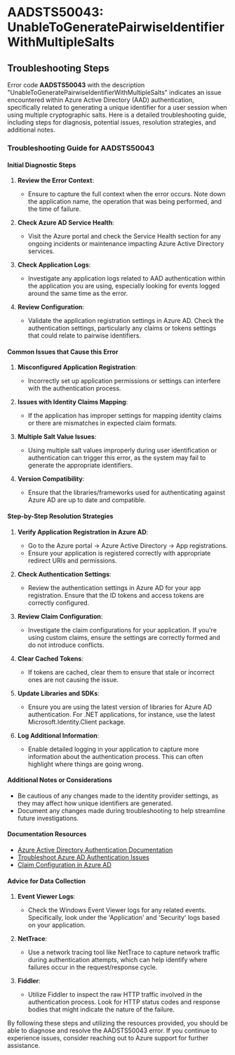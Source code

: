 # AADSTS50043: UnableToGeneratePairwiseIdentifierWithMultipleSalts


## Troubleshooting Steps
Error code **AADSTS50043** with the description "UnableToGeneratePairwiseIdentifierWithMultipleSalts" indicates an issue encountered within Azure Active Directory (AAD) authentication, specifically related to generating a unique identifier for a user session when using multiple cryptographic salts. Here is a detailed troubleshooting guide, including steps for diagnosis, potential issues, resolution strategies, and additional notes.

### Troubleshooting Guide for AADSTS50043

#### Initial Diagnostic Steps
1. **Review the Error Context**:
   - Ensure to capture the full context when the error occurs. Note down the application name, the operation that was being performed, and the time of failure.

2. **Check Azure AD Service Health**:
   - Visit the Azure portal and check the Service Health section for any ongoing incidents or maintenance impacting Azure Active Directory services.

3. **Check Application Logs**:
   - Investigate any application logs related to AAD authentication within the application you are using, especially looking for events logged around the same time as the error.

4. **Review Configuration**:
   - Validate the application registration settings in Azure AD. Check the authentication settings, particularly any claims or tokens settings that could relate to pairwise identifiers.

#### Common Issues that Cause this Error
1. **Misconfigured Application Registration**:
   - Incorrectly set up application permissions or settings can interfere with the authentication process.

2. **Issues with Identity Claims Mapping**:
   - If the application has improper settings for mapping identity claims or there are mismatches in expected claim formats.

3. **Multiple Salt Value Issues**:
   - Using multiple salt values improperly during user identification or authentication can trigger this error, as the system may fail to generate the appropriate identifiers.

4. **Version Compatibility**:
   - Ensure that the libraries/frameworks used for authenticating against Azure AD are up to date and compatible.

#### Step-by-Step Resolution Strategies
1. **Verify Application Registration in Azure AD**:
   - Go to the Azure portal -> Azure Active Directory -> App registrations.
   - Ensure your application is registered correctly with appropriate redirect URIs and permissions.

2. **Check Authentication Settings**:
   - Review the authentication settings in Azure AD for your app registration. Ensure that the ID tokens and access tokens are correctly configured.

3. **Review Claim Configuration**:
   - Investigate the claim configurations for your application. If you're using custom claims, ensure the settings are correctly formed and do not introduce conflicts.

4. **Clear Cached Tokens**:
   - If tokens are cached, clear them to ensure that stale or incorrect ones are not causing the issue.

5. **Update Libraries and SDKs**:
   - Ensure you are using the latest version of libraries for Azure AD authentication. For .NET applications, for instance, use the latest Microsoft.Identity.Client package.

6. **Log Additional Information**:
   - Enable detailed logging in your application to capture more information about the authentication process. This can often highlight where things are going wrong.

#### Additional Notes or Considerations
- Be cautious of any changes made to the identity provider settings, as they may affect how unique identifiers are generated.
- Document any changes made during troubleshooting to help streamline future investigations.

#### Documentation Resources
- [Azure Active Directory Authentication Documentation](https://docs.microsoft.com/en-us/azure/active-directory/develop/authentication-scenarios)
- [Troubleshoot Azure AD Authentication Issues](https://docs.microsoft.com/en-us/azure/active-directory/develop/troubleshoot-authentication)
- [Claim Configuration in Azure AD](https://docs.microsoft.com/en-us/azure/active-directory/develop/active-directory-claims)

#### Advice for Data Collection
1. **Event Viewer Logs**:
   - Check the Windows Event Viewer logs for any related events. Specifically, look under the 'Application' and 'Security' logs based on your application.

2. **NetTrace**:
   - Use a network tracing tool like NetTrace to capture network traffic during authentication attempts, which can help identify where failures occur in the request/response cycle.

3. **Fiddler**:
   - Utilize Fiddler to inspect the raw HTTP traffic involved in the authentication process. Look for HTTP status codes and response bodies that might indicate the nature of the failure.

By following these steps and utilizing the resources provided, you should be able to diagnose and resolve the AADSTS50043 error. If you continue to experience issues, consider reaching out to Azure support for further assistance.